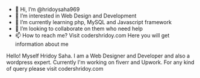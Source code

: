 - 👋 Hi, I’m @hridoysaha969
- 👀 I’m interested in Web Design and Development
- 🌱 I’m currently learning php, MySQL and Javascript framework
- 💞️ I’m looking to collaborate on them who need help
- 📫 How to reach me? Visit codershridoy.com Here you will get information about me

Hello! Myself Hridoy Saha. I am a Web Designer and Developer and also a wordpress expert. Currently I'm working on fiverr and Upwork. For any kind of query please visit codershridoy.com
